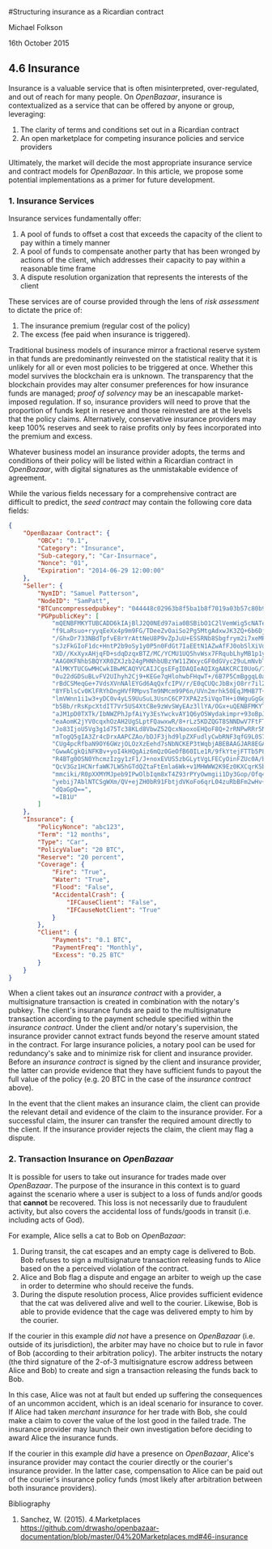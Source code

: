 #Structuring insurance as a Ricardian contract

Michael Folkson

16th October 2015

## 4.6 Insurance

Insurance is a valuable service that is often misinterpreted, over-regulated, and out of reach for many people. On *OpenBazaar*, insurance is contextualized as a service that can be offered by anyone or group, leveraging: 

1. The clarity of terms and conditions set out in a Ricardian contract
2. An open marketplace for competing insurance policies and service providers


Ultimately, the market will decide the most appropriate insurance service and contract models for *OpenBazaar*. In this article, we propose some potential implementations as a primer for future development. 

### 1. Insurance Services 

Insurance services fundamentally offer: 

1. A pool of funds to offset a cost that exceeds the capacity of the client to pay within a timely manner
2. A pool of funds to compensate another party that has been wronged by actions of the client, which addresses their capacity to pay within a reasonable time frame
3. A dispute resolution organization that represents the interests of the client

These services are of course provided through the lens of *risk assessment* to dictate the price of: 

1. The insurance premium (regular cost of the policy)
2. The excess (fee paid when insurance is triggered). 

Traditional business models of insurance mirror a fractional reserve system in that funds are predominantly reinvested on the statistical reality that it is unlikely for all or even most policies to be triggered at once. Whether this model survives the blockchain era is unknown. The transparency that the blockchain provides may alter consumer preferences for how insurance funds are managed; *proof of solvency* may be an inescapable market-imposed regulation. If so, insurance providers will need to prove that the proportion of funds kept in reserve and those reinvested are at the levels that the policy claims. Alternatively,  conservative insurance providers may keep 100% reserves and seek to raise profits only by fees incorporated into the premium and excess. 

Whatever business model an insurance provider adopts, the terms and conditions of their policy will be listed within a Ricardian contract in *OpenBazaar*, with digital signatures as the unmistakable evidence of agreement.

While the various fields necessary for a comprehensive contract are difficult to predict, the *seed contract* may contain the following core data fields:

```JSON
{
    "OpenBazaar Contract": {
        "OBCv": "0.1",
        "Category": "Insurance",
        "Sub-category,": "Car-Insurnace",
        "Nonce": "01",
        "Expiration": "2014-06-29 12:00:00"
    },
    "Seller": {
        "NymID": "Samuel Patterson",
        "NodeID": "SamPatt",
        "BTCuncompressedpubkey": "044448c02963b8f5ba1b8f7019a03b57c80b993313c37b464866efbf61c37098440bcdcc88bedf7f1e9c201e294cf3c064d39e372692a0568c01565b838e06af0b",
        "PGPpublicKey": [
            "mQENBFMKYTUBCADD6kIAjBlJ2Q0NEd97aia0BSBibO1C2lVemWig5cNATeob1McWoEo3QznZ",
            "f9LaRsuo+ryyqEeXx4p9m9FG/TDeeZvOaiSo2Pg5MtgAdxwJK3ZQ+6b6DjrfYRZplD4qVsQd",
            "/GhxDr733NBdTpfvE8rYrAttNeU8P9vZpJuU+ESSRNb8Sbgfrym2i7xeMP6/xnyfTunXti7x",
            "sJzFkGIoF1dc+HntP2b9oSy1y0P5n0FdGt7IaEEtN1AZwAfFJ0obSlXiVdWdPwyambAzj93V",
            "XD//KxXyxAHjqFD+sdqDzqxBTZ/MC/YCMU1UQ5hvWsx7FRqubLhyMB1p1ycvdnX6nqdTABEB",
            "AAG0KFNhbSBQYXR0ZXJzb24gPHNhbUBzYW11ZWxycGF0dGVyc29uLmNvbT6JATkEEwECACMF",
            "AlMKYTUCGwMHCwkIBwMCAQYVCAIJCgsEFgIDAQIeAQIXgAAKCRCI0UoG/7KgjtsoCACaiEO1",
            "0u22dGDSuBLvFV2UIhyh2Cj9+KEGe7qHlohwbFHqwT+/6B7P5CmBggqL0abMqEqkUCOxk7g4",
            "rBdCSMeqGe+7VdsXVnNAlEYGd6AqQxfcIPV/r/E0qCUQcJbBxjO8rr7il2o4b98AeU8GB6qU",
            "8YFblsCv0KlFRYhDngHVfRMpvsTm9NMcm99P6n/UVn2mrhk50EqJMHB7T+b4n0fWQj5M9340",
            "lmVWnn1i1w3+yDC0v4yLS9UuSuL3UsnC6CP7XPA2z5iVqoTH+i0WguGgGgyUpPIQexGm/IKx",
            "b5Bb/rRsKpcXtdIT7Vr5US4XtCBe9zWvSWyEAz3llYA/OGx+uQENBFMKYTUBCACToWiWhjWI",
            "aJM1pD0TXTk/IbNWZPhJpfAiYy3EsYwckvAY1Q6yOSWydakimpr+93oBpJpY9y6Aj8GDBNyv",
            "eaAomK2jYV0cqxhOzAH2UgSLptFQawxwR/8+rLz5KDZQGT8SNNDwV7FtFT4ubzeH+ILugnJp",
            "Jo83IjoU5Vg3g1d75Tc38KLd8VbwZ52QcxNaoxoEHQoF8Q+2rRNPwRRr5NX71jQPA6Pxuzpd",
            "mTogQ5gIA3Zr4cDrxAAPCZAo/bDJF3jhd9lpZXFudlyCwbRNF3qfG9L0S7ES+zIfXFWmryQb",
            "CUg4pcRfbaN9OY6GWzjOLOzXzEehd7sNbNCKEP3tWqbjABEBAAGJAR8EGAECAAkFAlMKYTUC",
            "GwwACgkQiNFKBv+yoI4kHQgAiz6mQz0GeOfB60ILe1R/9fkYtejFTTb5P8H/w19S2WM+gFyb",
            "R4BTg0OSN0YhcmzIzgy1zF1/J+noxEVUS5zbGLytVgLFECyOinFZUc0A/b0nuermvKFuF7GJ",
            "QcV3Gz1HCNrfaWK7LW5hGTdQZtaFtEmla6Wk+v1MHWWW2K9Ez0KXCqrK5b0Oji2MUh8LRh2p",
            "mmciki/R0pXXMYMJpeb9IPwOlbIqm8xT4Z93rPYyOwmgii1Dy3Gop/Ofq4yU7GGxjjALR+JM",
            "yebij7AblNTCSgWXm/QV+ejZH0bR91FbtjdVKoFo6qrL04zuRbBFm2wHv+CYNKwRR2PPcCB/",
            "dQaGpQ==",
            "=IB1U"
        ]
    },
    "Insurance": {
        "PolicyNonce": "abc123",
        "Term": "12 months",
        "Type": "Car",
        "PolicyValue": "20 BTC",
        "Reserve": "20 percent",
        "Coverage": {
            "Fire": "True",
            "Water": "True",
            "Flood": "False",
            "AccidentalCrash": {
                "IFCauseClient": "False",
                "IFCauseNotClient": "True"
            }
        },
        "Client": {
            "Payments": "0.1 BTC",
            "PaymentFreq": "Monthly",
            "Excess": "0.25 BTC"
        }
    }
}
```

When a client takes out an *insurance contract* with a provider, a multisignature transaction is created in combination with the notary's pubkey. The client's insurance funds are paid to the multisignature transaction according to the payment schedule specified within the *insurance contract*. Under the client and/or notary's supervision, the insurance provider cannot extract funds beyond the reserve amount stated in the contract. For large insurance policies, a notary pool can be used for redundancy's sake and to minimize risk for client and insurance provider. Before an *insurance contract* is signed by the client and insurance provider, the latter can provide evidence that they have sufficient funds to payout the full value of the policy (e.g. 20 BTC in the case of the *insurance contract* above).

In the event that the client makes an insurance claim, the client can provide the relevant detail and evidence of the claim to the insurance provider. For a successful claim, the insurer can transfer the required amount directly to the client. If the insurance provider rejects the claim, the client may flag a dispute.

### 2. Transaction Insurance on *OpenBazaar*

It is possible for users to take out insurance for trades made over *OpenBazaar*. The purpose of the insurance in this context is to guard against the scenario where a user is subject to a loss of funds and/or goods that **cannot** be recovered. This loss is not necessarily due to fraudulent activity, but also covers the accidental loss of funds/goods in transit (i.e. including acts of God).

For example, Alice sells a cat to Bob on *OpenBazaar*:
1. During transit, the cat escapes and an empty cage is delivered to Bob. Bob refuses to sign a multisignature transaction releasing funds to Alice based on the a perceived violation of the contract. 
2. Alice and Bob flag a dispute and engage an arbiter to weigh up the case in order to determine who should receive the funds. 
3. During the dispute resolution process, Alice provides sufficient evidence that the cat was delivered alive and well to the courier. Likewise, Bob is able to provide evidence that the cage was delivered empty to him by the courier.

If the courier in this example *did not* have a presence on *OpenBazaar* (i.e. outside of its jurisdiction), the arbiter may have no choice but to rule in favor of Bob (according to their arbitration policy). The arbiter instructs the notary (the third signature of the 2-of-3 multisignature escrow address between Alice and Bob) to create and sign a transaction releasing the funds back to Bob.

In this case, Alice was not at fault but ended up suffering the consequences of an uncommon accident, which is an ideal scenario for insurance to cover. If Alice had taken *merchant insurance* for her trade with Bob, she could make a claim to cover the value of the lost good in the failed trade. The insurance provider may launch their own investigation before deciding to award Alice the insurance funds.

If the courier in this example *did* have a presence on *OpenBazaar*, Alice's insurance provider may contact the courier directly or the courier's insurance provider. In the latter case, compensation to Alice can be paid out of the courier's insurance policy funds (most likely after arbitration between both insurance providers).

Bibliography

1.	Sanchez, W. (2015). 4.Marketplaces https://github.com/drwasho/openbazaar-documentation/blob/master/04%20Marketplaces.md#46-insurance

